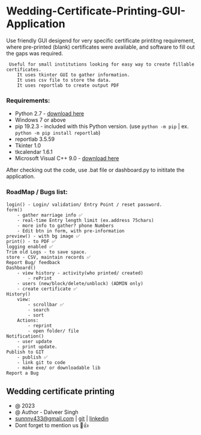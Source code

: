 # Wedding-Certificate-Printing-GUI-Application
Use friendly GUI desigend for very specific certificate printitng requirement, where pre-printed (blank) certificates were available, and software to fill out the gaps was required. 

     Useful for small institutions looking for easy way to create fillable certificates.
        It uses tkinter GUI to gather information. 
        It uses csv file to store the data. 
        It uses reportlab to create output PDF

### Requirements:
- Python 2.7 - [download here](https://www.python.org/downloads/release/python-2718/)
- Windows 7 or above
- pip        19.2.3 - included with this Python version. (use `python -m pip` | ex. `python -m pip install reportlab`)
- reportlab  3.5.59
- Tkinter    1.0
- tkcalendar 1.6.1
- Microsoft Visual C++ 9.0  - [download here](https://web.archive.org/web/20200709160228if_/https://download.microsoft.com/download/7/9/6/796EF2E4-801B-4FC4-AB28-B59FBF6D907B/VCForPython27.msi)


After checking out the code, use .bat file or dashboard.py to inititate the application.

### RoadMap / Bugs list:
    login() - Login/ validation/ Entry Point / reset password.
    form() 
        - gather marriage info ✅
        - real-time Entry length limit (ex.address 75chars)
        - more info to gather? phone Numbers
        - Edit btn in form, with pre-information
    preview() - with bg image ✅
    print() - to PDF ✅
    logging enabled ✅
    Trim old Logs - to save space.
    store - CSV, maintain records ✅
    Report Bug/ feedback
    Dashboard() 
        - view history - activity(who printed/ created)
            - rePrint
        - users (new/block/delete/unblock) (ADMIN only)
        - create certificate ✅
    History() 
        view:
            - scrollbar ✅
            - search 
            - sort
        Actions:
            - reprint 
            - open folder/ file
    Notification()
        - user update
        - print update.
    Publish to GIT 
        - publish ✅
        - link git to code
        - make exe/ or downloadable lib 
    Report a Bug
    
## Wedding certificate printing
* @ 2023
* @ Author - Dalveer Singh
* sunnny433@gmail.com | [git](https://github.com/Dalveer-Singh) | [linkedin](https://www.linkedin.com/in/-dalveersingh/)
* Dont forget to mention us 🙂👍
